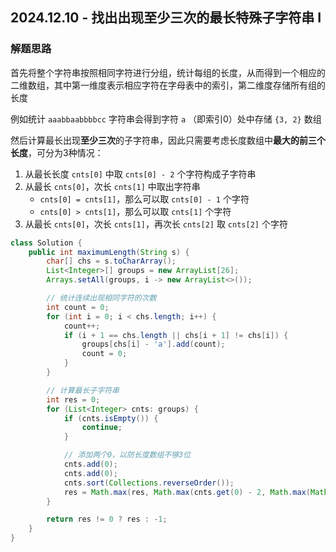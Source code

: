 ## 2024.12.10 - 找出出现至少三次的最长特殊子字符串 I

### 解题思路
首先将整个字符串按照相同字符进行分组，统计每组的长度，从而得到一个相应的二维数组，其中第一维度表示相应字符在字母表中的索引，第二维度存储所有组的长度

例如统计 `aaabbaabbbbcc` 字符串会得到字符 `a` （即索引0）处中存储 `{3, 2}` 数组

然后计算最长出现**至少三次**的子字符串，因此只需要考虑长度数组中**最大的前三个长度**，可分为3种情况：
1. 从最长长度 `cnts[0]` 中取 `cnts[0] - 2` 个字符构成子字符串
2. 从最长 `cnts[0]`，次长 `cnts[1]` 中取出字符串
   * `cnts[0] = cnts[1]`，那么可以取 `cnts[0] - 1` 个字符
   * `cnts[0] > cnts[1]`，那么可以取 `cnts[1]` 个字符
3. 从最长 `cnts[0]`，次长 `cnts[1]`，再次长 `cnts[2]` 取 `cnts[2]` 个字符


```java
class Solution {
    public int maximumLength(String s) {
        char[] chs = s.toCharArray();
        List<Integer>[] groups = new ArrayList[26];
        Arrays.setAll(groups, i -> new ArrayList<>());

        // 统计连续出现相同字符的次数
        int count = 0;
        for (int i = 0; i < chs.length; i++) {
            count++;
            if (i + 1 == chs.length || chs[i + 1] != chs[i]) {
                groups[chs[i] - 'a'].add(count);
                count = 0;
            }
        }

        // 计算最长子字符串
        int res = 0;
        for (List<Integer> cnts: groups) {
            if (cnts.isEmpty()) {
                continue;
            }

            // 添加两个0，以防长度数组不够3位
            cnts.add(0);
            cnts.add(0);
            cnts.sort(Collections.reverseOrder());
            res = Math.max(res, Math.max(cnts.get(0) - 2, Math.max(Math.min(cnts.get(0) - 1, cnts.get(1)), cnts.get(2))));
        }

        return res != 0 ? res : -1;
    }
}
```
